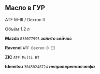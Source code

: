 ## Масло в ГУР

ATF M-III / Dexron II

Объём 1.2 л

__Mazda__ `830077995` ***залито сейчас***

__Ravenol__ `ATF Dexron D II`

__ZIC__ `ATF Multi HT`

__Idemitsu__ `30450248724` ***непроверенная инфа***